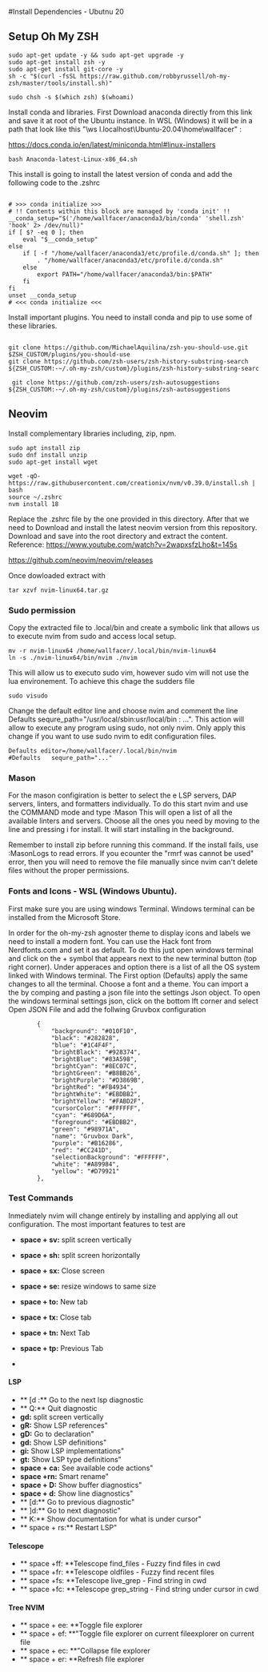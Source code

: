 #Install Dependencies - Ubutnu 20
## Setup Oh My ZSH

```
sudo apt-get update -y && sudo apt-get upgrade -y
sudo apt-get install zsh -y
sudo apt-get install git-core -y
sh -c "$(curl -fsSL https://raw.github.com/robbyrussell/oh-my-zsh/master/tools/install.sh)"

sudo chsh -s $(which zsh) $(whoami)
```

Install conda and libraries. First Download anaconda directly from this link and save it at root of the Ubuntu instance. In WSL (Windows) it will be in a path that look like this "\\ws    l.localhost\Ubuntu-20.04\home\wallfacer" :

https://docs.conda.io/en/latest/miniconda.html#linux-installers
```
bash Anaconda-latest-Linux-x86_64.sh
```
This install is going to install the latest version of conda and add the following code to the .zshrc
```

# >>> conda initialize >>>
# !! Contents within this block are managed by 'conda init' !!
__conda_setup="$('/home/wallfacer/anaconda3/bin/conda' 'shell.zsh' 'hook' 2> /dev/null)"
if [ $? -eq 0 ]; then
    eval "$__conda_setup"
else
    if [ -f "/home/wallfacer/anaconda3/etc/profile.d/conda.sh" ]; then
        . "/home/wallfacer/anaconda3/etc/profile.d/conda.sh"
    else
        export PATH="/home/wallfacer/anaconda3/bin:$PATH"
    fi
fi
unset __conda_setup
# <<< conda initialize <<<  
```


Install important plugins. You need to install conda and pip to use some of these libraries.

```

git clone https://github.com/MichaelAquilina/zsh-you-should-use.git $ZSH_CUSTOM/plugins/you-should-use
git clone https://github.com/zsh-users/zsh-history-substring-search ${ZSH_CUSTOM:-~/.oh-my-zsh/custom}/plugins/zsh-history-substring-searc

 git clone https://github.com/zsh-users/zsh-autosuggestions ${ZSH_CUSTOM:-~/.oh-my-zsh/custom}/plugins/zsh-autosuggestions
```
## Neovim
Install complementary libraries including, zip, npm.

```
sudo apt install zip 
sudo dnf install unzip
sudo apt-get install wget

wget -qO- https://raw.githubusercontent.com/creationix/nvm/v0.39.0/install.sh | bash
source ~/.zshrc
nvm install 18 
```

Replace the .zshrc file by the one provided in this directory.  After that we need to Download and install the latest neovim version from this repository. Download and save into the root directory and extract the content. Reference: https://www.youtube.com/watch?v=2wapxsfzLho&t=145s
 
https://github.com/neovim/neovim/releases 

Once dowloaded extract with 

```
tar xzvf nvim-linux64.tar.gz

```
### Sudo permission

Copy the extracted file to .local/bin  and create a symbolic link that allows us to execute nvim from sudo and access local setup.

```
mv -r nvim-linux64 /home/wallfacer/.local/bin/nvim-linux64 
ln -s ./nvim-linux64/bin/nvim ./nvim 
```

This will allow us to executo sudo vim, however sudo vim will not use the lua environement. To achieve this chage the sudders file
```
sudo visudo 

```
Change the default editor line and choose nvim and comment the line Defaults sequre_path="/usr/local/sbin:usr/local/bin : ...". This action will allow to execute any program using sudo, not only nvim. Only apply this change if you want to use sudo nvim to edit configuration files.
```
Defaults editor=/home/wallfacer/.local/bin/nvim
#Defaults   sequre_path="..."

```
### Mason
For the mason configiration is better to select the e LSP servers, DAP servers, linters, and formatters individually. To do this start nvim and use the COMMAND mode and type :Mason 
This will open a list of all the available linters and servers. Choose all the ones you need by moving to the line and pressing i for install.   It will start installing in the background.

Remember to install zip before running this command. If the install fails, use :MasonLogs to read errors. If you ecounter the "rmrf was cannot be used" error, then you will need to remove the file manually since nvim can't delete files without the proper permissions.

### Fonts and Icons - WSL (Windows Ubuntu). 
First make sure you are using windows Terminal. Windows terminal can be installed from the Microsoft Store. 

In order for the  oh-my-zsh agnoster theme to display icons and labels we need to install a modern font. You can use the Hack font from Nerdfonts.com and set it as default. To do this just open windows terminal and click on the + symbol that appears next to the new terminal button (top right corner). Under apperaces and option there is a list of all the OS system linked with Windows terminal. The First option (Defaults) apply the same changes to all the terminal. Choose a font and a theme. You can import a the by comping and pasting a json file into the settings Json object. To open the windows terminal settings json, click on the bottom lft corner and select Open JSON File and add the follwing Gruvbox configuration

```
        {
            "background": "#010F10",
            "black": "#282828",
            "blue": "#1C4F4F",
            "brightBlack": "#928374",
            "brightBlue": "#83A598",
            "brightCyan": "#8EC07C",
            "brightGreen": "#B8BB26",
            "brightPurple": "#D3869B",
            "brightRed": "#FB4934",
            "brightWhite": "#EBDBB2",
            "brightYellow": "#FABD2F",
            "cursorColor": "#FFFFFF",
            "cyan": "#689D6A",
            "foreground": "#EBDBB2",
            "green": "#98971A",
            "name": "Gruvbox Dark",
            "purple": "#B16286",
            "red": "#CC241D",
            "selectionBackground": "#FFFFFF",
            "white": "#A89984",
            "yellow": "#D79921"
        },
```

### Test Commands 
Inmediately nvim will change entirely by installing and applying all out configuration. The most important features to test are

* **space + sv:** split screen vertically
* **space + sh:** split screen horizontally
* **space + sx:** Close screen
* **space + se:** resize windows to same size 

* **space + to:** New tab
* **space + tx:** Close tab
* **space + tn:** Next Tab
* **space + tp:** Previous Tab
* 
#### LSP
* ** [d :** Go to the next lsp diagnostic
* ** Q:** Quit diagnostic
* **gd:** split screen vertically
* **gR:** Show LSP references"
* **gD:** Go to declaration"
* **gd:** Show LSP definitions"
* **gi:** Show LSP implementations"
* **gt:** Show LSP type definitions"
* **space + ca:** See available code actions"
* **space +rn:** Smart rename"
* **space + D:** Show buffer diagnostics"
* **space + d:** Show line diagnostics"
* ** [d:** Go to previous diagnostic"
* ** ]d:** Go to next diagnostic"
* ** K:** Show documentation for what is under cursor"
* ** space + rs:** Restart LSP"
  

#### Telescope
* ** space +ff: **Telescope find_files - Fuzzy find files in cwd
* ** space +fr: **Telescope oldfiles - Fuzzy find recent files
* ** space +fs: **Telescope live_grep - Find string in cwd
* ** space +fc: **Telescope grep_string - Find string under cursor in cwd

#### Tree NVIM
* ** space + ee: **Toggle file explorer
* ** space + ef: **"Toggle file explorer on current fileexplorer on current file
* ** space + ec: **"Collapse file explorer
* ** space + er: **Refresh file explorer


